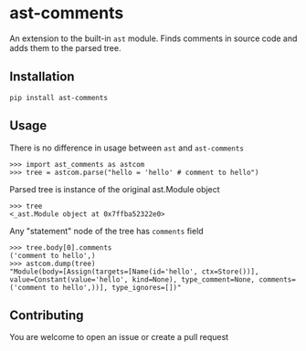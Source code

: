 # ast-comments

An extension to the built-in `ast` module. 
Finds comments in source code and adds them to the parsed tree.

## Installation
```
pip install ast-comments
```

## Usage

There is no difference in usage between `ast` and `ast-comments`
```
>>> import ast_comments as astcom
>>> tree = astcom.parse("hello = 'hello' # comment to hello")
```
Parsed tree is instance of the original ast.Module object
```
>>> tree
<_ast.Module object at 0x7ffba52322e0>
```
Any "statement" node of the tree has `comments` field
```
>>> tree.body[0].comments
('comment to hello',)
>>> astcom.dump(tree)
"Module(body=[Assign(targets=[Name(id='hello', ctx=Store())], value=Constant(value='hello', kind=None), type_comment=None, comments=('comment to hello',))], type_ignores=[])"
```

## Contributing
You are welcome to open an issue or create a pull request